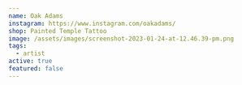 ```yaml
---
name: Oak Adams
instagram: https://www.instagram.com/oakadams/
shop: Painted Temple Tattoo
image: /assets/images/screenshot-2023-01-24-at-12.46.39-pm.png
tags:
  - artist
active: true
featured: false
---
```

